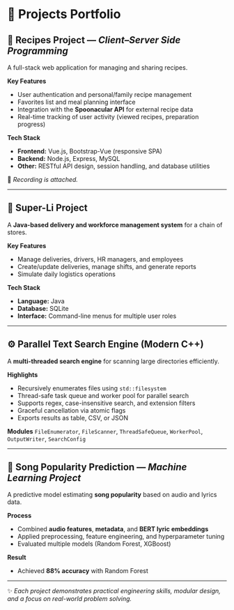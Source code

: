 # 🍲 Projects Portfolio

## 🧁 Recipes Project — *Client–Server Side Programming*
A full-stack web application for managing and sharing recipes.

**Key Features**
- User authentication and personal/family recipe management  
- Favorites list and meal planning interface  
- Integration with the **Spoonacular API** for external recipe data  
- Real-time tracking of user activity (viewed recipes, preparation progress)  

**Tech Stack**
- **Frontend:** Vue.js, Bootstrap-Vue (responsive SPA)  
- **Backend:** Node.js, Express, MySQL  
- **Other:** RESTful API design, session handling, and database utilities  

📎 *Recording is attached.*

---

## 🚚 Super-Li Project
A **Java-based delivery and workforce management system** for a chain of stores.

**Key Features**
- Manage deliveries, drivers, HR managers, and employees  
- Create/update deliveries, manage shifts, and generate reports  
- Simulate daily logistics operations  

**Tech Stack**
- **Language:** Java  
- **Database:** SQLite  
- **Interface:** Command-line menus for multiple user roles  

---

## ⚙️ Parallel Text Search Engine (Modern C++)
A **multi-threaded search engine** for scanning large directories efficiently.

**Highlights**
- Recursively enumerates files using `std::filesystem`  
- Thread-safe task queue and worker pool for parallel search  
- Supports regex, case-insensitive search, and extension filters  
- Graceful cancellation via atomic flags  
- Exports results as table, CSV, or JSON  

**Modules**
`FileEnumerator`, `FileScanner`, `ThreadSafeQueue`, `WorkerPool`, `OutputWriter`, `SearchConfig`

---

## 🎵 Song Popularity Prediction — *Machine Learning Project*
A predictive model estimating **song popularity** based on audio and lyrics data.

**Process**
- Combined **audio features**, **metadata**, and **BERT lyric embeddings**  
- Applied preprocessing, feature engineering, and hyperparameter tuning  
- Evaluated multiple models (Random Forest, XGBoost)  

**Result**
- Achieved **88% accuracy** with Random Forest  

---

✨ *Each project demonstrates practical engineering skills, modular design, and a focus on real-world problem solving.*
